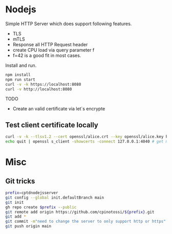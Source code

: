 # Nodejs
Simple HTTP Server which does support following features.

- TLS
- mTLS
- Response all HTTP Request header
- create CPU load via query parameter f
 - f=42 is a good fit in most cases.

Install and run.

~~~ bash
npm install
npm run start
curl -v -k https://localhost:8080
curl -v http://localhost:8080
~~~


TODO
- Create an valid certificate via let´s encrypte

## Test client certificate locally 

~~~ bash
curl -v -k --tlsv1.2 --cert openssl/alice.crt --key openssl/alice.key https://127.0.0.1:4040/
echo quit | openssl s_client -showcerts -connect 127.0.0.1:4040 # get more details about the cert.
~~~

# Misc

## Git tricks

~~~ bash
prefix=cptdnodejsserver
git config --global init.defaultBranch main
git init
gh repo create $prefix --public
git remote add origin https://github.com/cpinotossi/${prefix}.git
git add *
git commit -m"need to change the server to only support http or https"
git push origin main
~~~